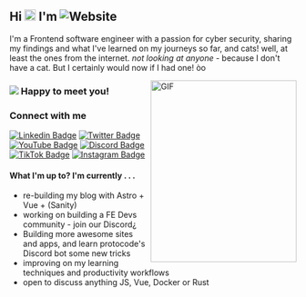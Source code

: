 

## Hi <img src="https://media.giphy.com/media/hvRJCLFzcasrR4ia7z/giphy.gif" width="20px"> I'm ![Website](https://img.shields.io/badge/Tobias%20Rauer-JS%20Dev-yellow)
I'm a Frontend software engineer with a passion for cyber security, sharing my findings and what I've learned on my journeys so far, and cats! well, at least the ones from the internet. *not looking at anyone* - because I don't have a cat. But I certainly would now if I had one! òo

<img align="right" alt="GIF" src="https://github.com/prototowb/prototowb/blob/main/sir-cat-laptop.gif" width="256" height="320" />

### ![](https://visitor-badge.glitch.me/badge?page_id=prototowb.prototowb) Happy to meet you!

### Connect with me
[![Linkedin Badge](https://img.shields.io/badge/-LinkedIn-0e76a8?style=flat-square&logo=Linkedin&logoColor=white)][linkedin]
[![Twitter Badge](https://img.shields.io/twitter/follow/prototowb?label=Follow&style=social)][twitter]
[![YouTube Badge](https://img.shields.io/youtube/channel/views/UCG_MpEt7okBlH1KtIK1TQTQ?style=social)][youtube]
[![Discord Badge](https://img.shields.io/badge/Discord-Join!-6a0dad)][discord]
[![TikTok Badge](https://img.shields.io/badge/TikTok-Follow-blue)][tiktok]
[![Instagram Badge](https://img.shields.io/badge/-Instagram-e4405f?style=flat-square&logo=Instagram&logoColor=white)][instagram]

#### What I'm up to? I'm currently . . .
- re-building my blog with Astro + Vue + (Sanity)
- working on building a FE Devs community - join our Discord¿
- Building more awesome sites and apps, and learn protocode's Discord bot some new tricks
- improving on my learning techniques and productivity workflows
- open to discuss anything JS, Vue, Docker or Rust

<!-- ### My GitHub stats
[![prototowb's github stats](https://github-readme-stats.vercel.app/api?username=prototowb&count_private=true&include_all_commits=true&theme=cobalt)](https://google.com)

<br>

### My most used languages
[![Top Langs](https://github-readme-stats.vercel.app/api/top-langs/?username=prototowb&layout=compact)](https://github.com/anuraghazra/github-readme-stats)
-->


<!-- variables that are used above -->
[linkedin]: https://www.linkedin.com/in/tobias-rauer/
[twitter]: https://twitter.com/prototowb/
[instagram]: https://www.instagram.com/protocode_/
[discord]: https://discord.gg/XB3KCDwgzk
[youtube]: https://www.youtube.com/channel/UCG_MpEt7okBlH1KtIK1TQTQ
[tiktok]: https://www.tiktok.com/@protocode_

